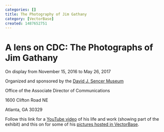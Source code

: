 ```yaml
---
categories: []
title: The Photography of Jim Gathany
category: [VectorBase]
created: 1487652751
---
```

<h1>A lens on CDC: The Photographs of Jim Gathany</h1>

<p>On display from November 15, 2016 to May 26, 2017</p>

<p>Organized and sponsored by the <a href="https://www.cdc.gov/museum/">David J. Sencer Museum</a></p>
<p>Office of the Associate Director of Communications</p>
<p>1600 Clifton Road NE</p>
<p>Atlanta, GA 30329</p>

<p>Follow this link for a <a href="https://youtu.be/uIZtCWkJigU">YouTube video</a> of his life and work (showing part of the exhibit) and this on for some of his <a href="https://www.vectorbase.org/image-gallery">pictures hosted in VectorBase</a>.</p>








